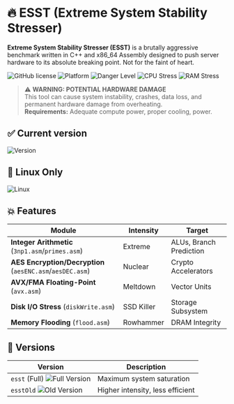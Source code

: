 # 🔥 ESST (Extreme System Stability Stresser) 

**Extreme System Stability Stresser (ESST)** is a brutally aggressive benchmark written in C++ and x86_64 Assembly designed to push server hardware to its absolute breaking point. Not for the faint of heart.

![GitHub license](https://img.shields.io/badge/license-MIT-red)
![Platform](https://img.shields.io/badge/Platform-Linux%20Only-red)
![Danger Level](https://img.shields.io/badge/DANGER-Hardware%20Damage%20Risk-orange)
![CPU Stress](https://img.shields.io/badge/CPU%20Stress-Maximum%20Thermals-red)
![RAM Stress](https://img.shields.io/badge/RAM%20Stress-Rowhammer%20Enabled-critical)

> ⚠️ **WARNING: POTENTIAL HARDWARE DAMAGE**  
> This tool can cause system instability, crashes, data loss, and permanent hardware damage from overheating.  
> **Requirements:** Adequate compute power, proper cooling, power.

## ✅ Current version

![Version](https://img.shields.io/badge/Current%20Version-v0.5-blue)

## 🐧 Linux Only
![Linux](https://img.shields.io/badge/Compatibility-Linux%20Only-important)

## 💥 Features

| Module | Intensity | Target |
|--------|-----------|--------|
| **Integer Arithmetic** (`3np1.asm`/`primes.asm`) | Extreme | ALUs, Branch Prediction |
| **AES Encryption/Decryption** (`aesENC.asm`/`aesDEC.asm`)|  Nuclear | Crypto Accelerators |
| **AVX/FMA Floating-Point** (`avx.asm`) | Meltdown | Vector Units |
| **Disk I/O Stress** (`diskWrite.asm`) | SSD Killer | Storage Subsystem |
| **Memory Flooding** (`flood.asm`) | Rowhammer | DRAM Integrity |

## 🚀 Versions

| Version | Description |
|---------|-------------|
| `esst` (Full) ![Full Version](https://img.shields.io/badge/Version-Full%20Destruction-red) | Maximum system saturation |
| `esstOld` ![Old Version](https://img.shields.io/badge/Version-Legacy%20Pain-orange) | Higher intensity, less efficient |
